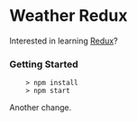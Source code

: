 # Weather Redux

Interested in learning [Redux](https://www.udemy.com/react-redux/)?

### Getting Started

```
	> npm install
	> npm start
```

Another change.
